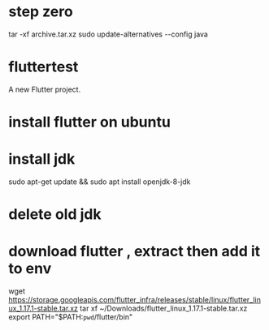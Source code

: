 # step zero
tar -xf archive.tar.xz
sudo update-alternatives --config java

# fluttertest

A new Flutter project.


# install flutter on ubuntu
# install jdk
sudo apt-get update && sudo apt install openjdk-8-jdk
# delete old jdk

# download flutter , extract then add it to env
wget https://storage.googleapis.com/flutter_infra/releases/stable/linux/flutter_linux_1.17.1-stable.tar.xz
tar xf ~/Downloads/flutter_linux_1.17.1-stable.tar.xz
export PATH="$PATH:`pwd`/flutter/bin" 
